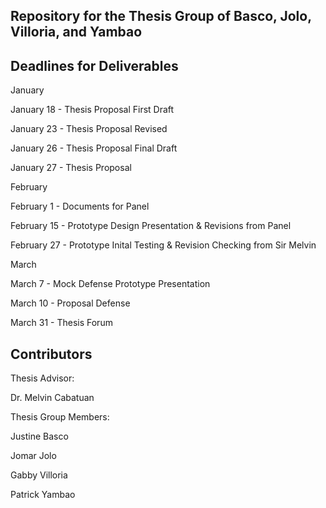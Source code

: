 ## Repository for the Thesis Group of Basco, Jolo, Villoria, and Yambao

## Deadlines for Deliverables

January

January 18 - Thesis Proposal First Draft

January 23 - Thesis Proposal Revised

January 26 - Thesis Proposal Final Draft

January 27 - Thesis Proposal

February

February 1 - Documents for Panel

February 15 - Prototype Design Presentation & Revisions from Panel

February 27 - Prototype Inital Testing & Revision Checking from Sir Melvin

March

March 7 - Mock Defense Prototype Presentation

March 10 - Proposal Defense

March 31 - Thesis Forum

## Contributors

Thesis Advisor: 

Dr. Melvin Cabatuan

Thesis Group Members:

Justine Basco

Jomar Jolo

Gabby Villoria

Patrick Yambao
